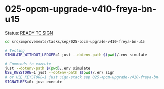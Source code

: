 # 025-opcm-upgrade-v410-freya-bn-u15

Status: [READY TO SIGN]()

```bash
cd src/improvements/tasks/sep/025-opcm-upgrade-v410-freya-bn-u15

# Testing
SIMULATE_WITHOUT_LEDGER=1 just --dotenv-path $(pwd)/.env simulate

# Commands to execute
just --dotenv-path $(pwd)/.env simulate
USE_KEYSTORE=1 just --dotenv-path $(pwd)/.env sign
# or USE_KEYSTORE=1 just sign-stack sep 025-opcm-upgrade-v410-freya-bn-u15
SIGNATURES=0x just execute
```